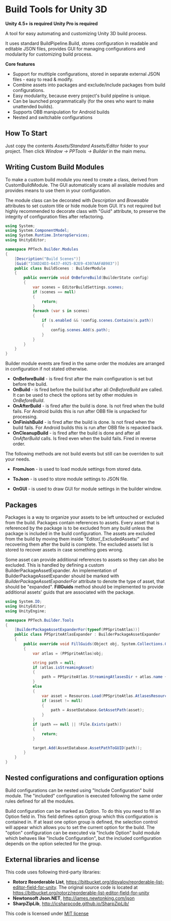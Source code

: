 Build Tools for Unity 3D
===========================

**Unity 4.5+ is required**
**Unity Pro is required**

A tool for easy automating and customizing Unity 3D build process.

It uses standard BuildPipeline.Build, stores configuration in readable and editable JSON files, provides GUI for managing configurations and modularity for customizing build process.

**Core features**
- Support for mutltiple configurations, stored in separate external JSON files - easy to read & modify.
- Combine assets into packages and exclude/include packages from build configurations.
- Easy modularity, because every project's build pipeline is unique.
- Can be launched programmatically (for the ones who want to make unattended builds).
- Supports OBB manipulation for Android builds
- Nested and switchable configurations

How To Start
------------
Just copy the contents *Assets/Standard Assets/Editor* folder to your project. Then click *Window -> PPTools -> Builder* in the main menu.

Writing Custom Build Modules
----------------------------

To make a custom build module you need to create a class, derived from CustomBuildModule. The GUI automatically scans all available modules and provides means to use them in your configuration.

The module class can be decorated with *Description* and *Browsable* attributes to set custom title or hide module from GUI.
It's not required but highly recommended to decorate class with "Guid" attribute, to preserve the integrity of configuration files after refactoring.

```csharp
using System;
using System.ComponentModel;
using System.Runtime.InteropServices;
using UnityEditor;

namespace PPTech.Builder.Modules
{
	[Description("Build Scenes")]
	[Guid("33AD24D3-6437-4925-B2E9-4307AAFAB983")]
	public class BuildScenes : BuilderModule
	{
		public override void OnBeforeBuild(BuilderState config)
		{
			var scenes = EditorBuildSettings.scenes;
			if (scenes == null)
			{
				return;
			}
			foreach (var s in scenes)
			{
				if (s.enabled && !config.scenes.Contains(s.path))
				{
					config.scenes.Add(s.path);
				}
			}
		}
	}
}
```

Builder module events are fired in the same order the modules are arranged in configuration if not stated otherwise.

- **OnBeforeBuild** - is fired first after the main configuration is set but before the build.
- **OnBuild** - is fired before the build but after all *OnBeforeBuild* are called. It can be used to check the options set by other modules in *OnBeforeBuild*.
- **OnAfterBuild** - is fired after the build is done. Is not fired when the build fails. For Android builds this is run after OBB file is unpacked for processing.
- **OnFinishBuild** - is fired after the build is done. Is not fired when the build fails. For Android builds this is run after OBB file is repacked back.
- **OnCleanupBuild** - is fired after the build is done and after all *OnAfterBuild* calls. Is fired even when the build fails. Fired in reverse order.

The following methods are not build events but still can be overriden to suit your needs.

- **FromJson** - is used to load module settings from stored data.
- **ToJson** - is used to store module settings to JSON file.

- **OnGUI** - is used to draw GUI for module settings in the builder window.

Packages
--------

Packages is a way to organize your assets to be left untouched or excluded from the build.
Packages contain references to assets. Every asset that is referenced by the package is to be excluded from any build unless the package is included in the build configuration.
The assets are excluded from the build by moving them inside "Editor/_ExcludedAssets/" and recovering them after the build is complete. The excluded assets list is stored to recover assets in case something goes wrong.

Some asset can provide additional references to assets so they can also be excluded. This is handled by defining a custom BuilderPackageAssetExpander.
An implementation of BuilderPackageAssetExpander should be marked with *BuilderPackageAssetExpanderFor* attribute to denote the type of asset, that should be "expanded".
**FillGuids** method should be implemented to provide additional assets' guids that are associated with the package.

```csharp
using System.IO;
using UnityEditor;
using UnityEngine;

namespace PPTech.Builder.Tools
{
	[BuilderPackageAssetExpanderFor(typeof(PPSpriteAtlas))]
	public class PPSpriteAtlasExpander : BuilderPackageAssetExpander
	{
		public override void FillGuids(Object obj, System.Collections.Generic.ICollection<string> target)
		{
			var atlas = (PPSpriteAtlas)obj;

			string path = null;
			if (atlas.isStreamingAsset)
			{
				path = PPSpriteAtlas.StreamingAtlasesDir + atlas.name + ".png";
			}
			else
			{
				var asset = Resources.Load(PPSpriteAtlas.AtlasesResourceDir + atlas.name, typeof(Texture));
				if (asset != null)
				{
					path = AssetDatabase.GetAssetPath(asset);
				}				
			}
			if (path == null || !File.Exists(path))
			{
				return;
			}

			target.Add(AssetDatabase.AssetPathToGUID(path));
		}	
	}
}
```

Nested configurations and configuration options
-----------------------------------------------

Build configurations can be nested using "Include Configuration" build module. 
The "included" configuration is executed following the same order rules defined for all the modules.

Build configuration can be marked as Option. To do this you need to fill an Option field in. This field defines option group which this configuration is contained in.
If at least one option group is defined, the selection control will appear which allows you to set the current option for the build.
The "option" configuration can be executed via "Include Option" build module which behaves like "Include Configuration", but the included configuration depends on the option selected for the group.


External libraries and license
-----------------------

This code uses following third-party libraries:
- **Rotorz Reorderable List**, https://bitbucket.org/dipyalov/reorderable-list-editor-field-for-unity. The original source code is located at https://bitbucket.org/rotorz/reorderable-list-editor-field-for-unity
- **Newtonsoft Json.NET**, http://james.newtonking.com/json
- **SharpZipLib**, http://icsharpcode.github.io/SharpZipLib/

This code is licensed under [MIT license](LICENSE)